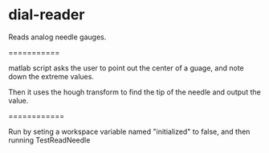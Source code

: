 dial-reader
===========

Reads analog needle gauges.

===========

matlab script asks the user to point out the center of a guage, and note down the extreme values.

Then it uses the hough transform to find the tip of the needle and output the value.

============

Run by seting a workspace variable named "initialized" to false, and then running TestReadNeedle
